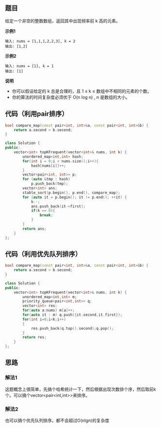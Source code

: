 ## 题目
给定一个非空的整数数组，返回其中出现频率前 k 高的元素。

**示例1**
```
输入: nums = [1,1,1,2,2,3], k = 2
输出: [1,2]
```

**示例2**
```
输入: nums = [1], k = 1
输出: [1]
```

**说明**
* 你可以假设给定的 k 总是合理的，且 1 ≤ k ≤ 数组中不相同的元素的个数。
* 你的算法的时间复杂度必须优于 O(n log n) , n 是数组的大小。

## 代码（利用pair排序）
```C++
bool compare_map(const pair<int, int>&a, const pair<int, int>&b) {
	return a.second > b.second;
}

class Solution {
public:
    vector<int> topKFrequent(vector<int>& nums, int k) {
        unordered_map<int,int> hash;
        for(int i = 0;i < nums.size();i++){
            hash[nums[i]]++;
        }
        vector<pair<int, int>> p;
        for (auto &tmp : hash)
		    p.push_back(tmp); 
        vector<int> ans;
        stable_sort(p.begin(), p.end(), compare_map);
  	    for (auto it = p.begin(); it != p.end(); ++it) {
            k--;
            ans.push_back(it->first);
            if(k == 0){
                break;
            }
        }
        return ans;
    }
};
```

## 代码（利用优先队列排序）
```C++
bool compare_map(const pair<int, int>&a, const pair<int, int>&b) {
	return a.second > b.second;
}

class Solution {
public:
    vector<int> topKFrequent(vector<int>& nums, int k) {
        unordered_map<int,int> m;
        priority_queue<pair<int,int>> q;
        vector<int> res;
        for(auto a:nums) m[a]++;
        for(auto it : m) q.push({it.second,it.first});
        for(int i=0;i<k;i++)
        {
            res.push_back(q.top().second);q.pop();
        }
        return res;
    }
};
```

## 思路

### 解法1
这题概念上很简单，先搞个哈希统计一下，然后根据出现次数排个序，然后取前k个。可以搞个vector<pair<int,int>>来排序。

### 解法2
也可以搞个优先队列排序。都不会超过O(nlgn)的复杂度